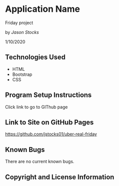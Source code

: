 # Application Name

Friday project

by *Jason Stocks*

1/10/2020

## Technologies Used

* HTML
* Bootstrap
* CSS

## Program Setup Instructions
Click link to go to GIThub page
## Link to Site on GitHub Pages
<a>https://github.com/jstocks01/uber-real-friday</a>

## Known Bugs

There are no current known bugs.  

## Copyright and License Information

